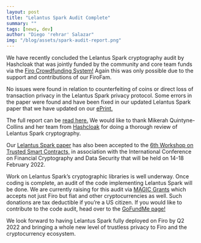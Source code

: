 ```yaml
---
layout: post
title: "Lelantus Spark Audit Complete"
summary: ""
tags: [news, dev]
author: "Diego 'rehrar' Salazar"
img: "/blog/assets/spark-audit-report.png"
---
```


We have recently concluded the Lelantus Spark cryptography audit by Hashcloak that was jointly funded by the community and core team funds via the [Firo Crowdfunding System!](https://fcs.firo.org/proposal/2) Again this was only possible due to the support and contributions of our FiroFam.

No issues were found in relation to counterfeiting of coins or direct loss of transaction privacy in the Lelantus Spark privacy protocol. Some errors in the paper were found and have been fixed in our updated Lelantus Spark paper that we have updated on our [ePrint.](https://eprint.iacr.org/2021/1173)

The full report can be [read here.](https://firo.org/about/research/papers/Lelantus_Spark_Audit_Report.pdf) We would like to thank Mikerah Quintyne-Collins and her team from [Hashcloak](https://hashcloak.com/) for doing a thorough review of Lelantus Spark cryptography.

Our [Lelantus Spark paper](https://eprint.iacr.org/2021/1173) has also been accepted to the [6th Workshop on Trusted Smart Contracts,](https://fc22.ifca.ai/wtsc/) in association with the International Conference on Financial Cryptography and Data Security that will be held on 14-18 February 2022.

Work on Lelantus Spark’s cryptographic libraries is well underway. Once coding is complete, an audit of the code implementing Lelantus Spark will be done. We are currently raising for this audit via [MAGIC Grants](https://magicgrants.org/Firo-Lelantus-Spark-Audit/) which accepts not just Firo but fiat and other cryptocurrencies as well. Such donations are tax deductible if you’re a US citizen. If you would like to contribute to the code audit, head over to the [GoFundMe page!](https://www.gofundme.com/f/code-audit-for-lelantus-spark-in-firo)

We look forward to having Lelantus Spark fully deployed on Firo by Q2 2022 and bringing a whole new level of trustless privacy to Firo and the cryptocurrency ecosystem.

